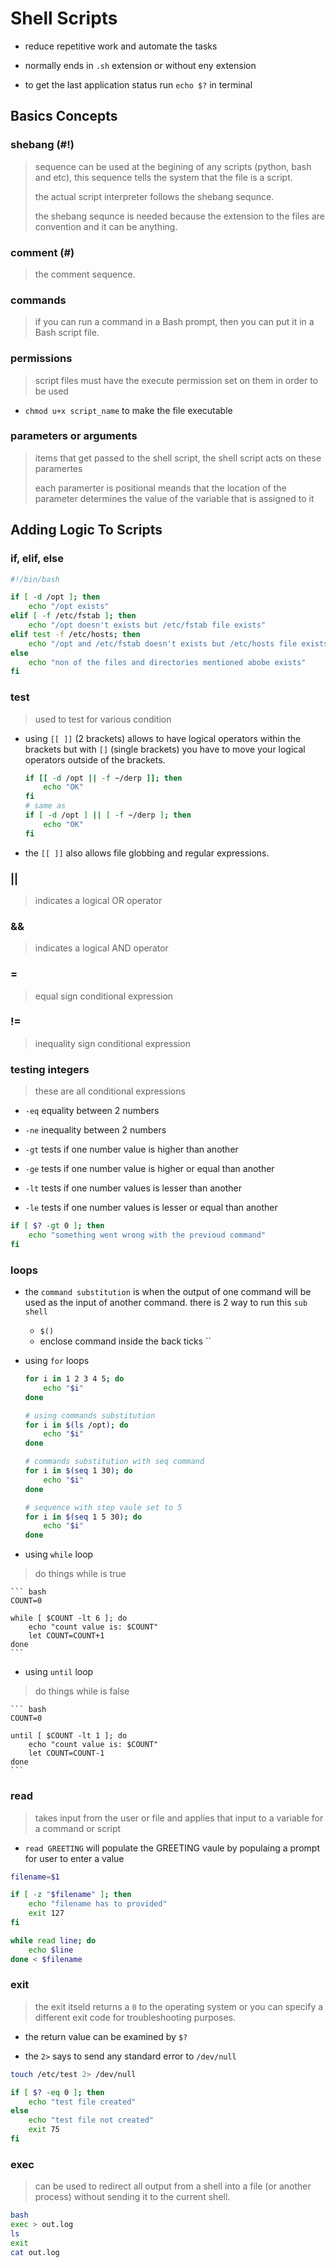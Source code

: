 # Shell Scripts

- reduce repetitive work and automate the tasks

- normally ends in `.sh` extension or without eny extension

- to get the last application status run `echo $?` in terminal

## Basics Concepts

### shebang (#!)

> sequence can be used at the begining of any scripts (python, bash and etc), this sequence tells the system that the file is a script.
>
> the actual script interpreter follows the shebang sequnce.
>
> the shebang sequnce is needed because the extension to the files are convention and it can be anything.

### comment (#)

> the comment sequence.

### commands

> if you can run a command in a Bash prompt, then you can put it in a Bash script file.

### permissions

> script files must have the execute permission set on them in order to be used

- `chmod u+x script_name` to make the file executable

### parameters or arguments

> items that get passed to the shell script, the shell script acts on these paramertes
>
> each paramerter is positional meands that the location of the parameter determines the value of the variable that is assigned to it

## Adding Logic To Scripts

### if, elif, else

``` bash
#!/bin/bash

if [ -d /opt ]; then
    echo "/opt exists"
elif [ -f /etc/fstab ]; then
    echo "/opt doesn't exists but /etc/fstab file exists"
elif test -f /etc/hosts; then
    echo "/opt and /etc/fstab doesn't exists but /etc/hosts file exists"
else
    echo "non of the files and directories mentioned abobe exists"
fi
```

### test

> used to test for various condition

- using `[[ ]]` (2 brackets) allows to have logical operators within the brackets but with `[]` (single brackets) you have to move your logical operators outside of the brackets.

    ``` bash
    if [[ -d /opt || -f ~/derp ]]; then
        echo "OK"
    fi
    # same as
    if [ -d /opt ] || [ -f ~/derp ]; then
        echo "OK"
    fi
    ```

- the `[[ ]]` also allows file globbing and regular expressions.

### ||

> indicates a logical OR operator

### &&

> indicates a logical AND operator

### =

> equal sign conditional expression

### !=

> inequality sign conditional expression

### testing integers

> these are all conditional expressions

- `-eq` equality between 2 numbers

- `-ne` inequality between 2 numbers

- `-gt` tests if one number value is higher than another

- `-ge` tests if one number value is higher or equal than another

- `-lt` tests if one number values is lesser than another

- `-le` tests if one number values is lesser or equal than another

``` bash
if [ $? -gt 0 ]; then
    echo "something went wrong with the previoud command"
fi
```

### loops

- the `command substitution` is when the output of one command will be used as the input of another command. there is 2 way to run this `sub shell`
  - `$()`
  - enclose command inside the back ticks \`\`

- using `for` loops

    ``` bash
    for i in 1 2 3 4 5; do
        echo "$i"
    done

    # using commands substitution
    for i in $(ls /opt); do
        echo "$i"
    done

    # commands substitution with seq command
    for i in $(seq 1 30); do
        echo "$i"
    done

    # sequence with step vaule set to 5
    for i in $(seq 1 5 30); do
        echo "$i"
    done
    ```

- using `while` loop

> do things while is true

    ``` bash
    COUNT=0

    while [ $COUNT -lt 6 ]; do
        echo "count value is: $COUNT"
        let COUNT=COUNT+1
    done
    ```

- using `until` loop

> do things while is false

    ``` bash
    COUNT=0

    until [ $COUNT -lt 1 ]; do
        echo "count value is: $COUNT"
        let COUNT=COUNT-1
    done
    ```

### read

> takes input from the user or file and applies that input to a variable for a command or script

- `read GREETING` will populate the GREETING vaule by populaing a prompt for user to enter a value

``` bash
filename=$1

if [ -z "$filename" ]; then
    echo "filename has to provided"
    exit 127
fi

while read line; do
    echo $line
done < $filename
```

### exit

> the exit itseld returns a `0` to the operating system or you can specify a different exit code for troubleshooting purposes.

- the return value can be examined by `$?`

- the `2>` says to send any standard error to `/dev/null` 
  
``` bash
touch /etc/test 2> /dev/null

if [ $? -eq 0 ]; then
    echo "test file created"
else
    echo "test file not created"
    exit 75
fi
```

### exec

> can be used to redirect all output from a shell into a file (or another process) without sending it to the current shell.

``` bash
bash
exec > out.log
ls
exit
cat out.log
```
